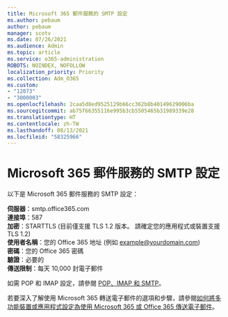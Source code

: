 ```yaml
---
title: Microsoft 365 郵件服務的 SMTP 設定
ms.author: pebaum
author: pebaum
manager: scotv
ms.date: 07/26/2021
ms.audience: Admin
ms.topic: article
ms.service: o365-administration
ROBOTS: NOINDEX, NOFOLLOW
localization_priority: Priority
ms.collection: Adm_O365
ms.custom:
- "12073"
- "3000003"
ms.openlocfilehash: 2caa5d8ed9525129b66cc362b8b40149629006ba
ms.sourcegitcommit: ab75f66355116e995b3cb5505465b31989339e28
ms.translationtype: HT
ms.contentlocale: zh-TW
ms.lasthandoff: 08/13/2021
ms.locfileid: "58325966"
---
```

# <a name="smtp-settings-for-the-microsoft-365-mail-service"></a>Microsoft 365 郵件服務的 SMTP 設定

以下是 Microsoft 365 郵件服務的 SMTP 設定：

**伺服器**：smtp.office365.com </br>
**連接埠**：587 </br>
**加密**：STARTTLS (目前僅支援 TLS 1.2 版本。 請確定您的應用程式或裝置支援 TLS 1.2) </br>
**使用者名稱**：您的 Office 365 地址 (例如 example@yourdomain.com) </br>
**密碼**：您的 Office 365 密碼 </br>
**驗證**：必要的 </br>
**傳送限制**：每天 10,000 封電子郵件 </br>

如需 POP 和 IMAP 設定，請參閱 [POP、IMAP 和 SMTP](https://support.microsoft.com/office/pop-imap-and-smtp-settings-8361e398-8af4-4e97-b147-6c6c4ac95353)。
 
若要深入了解使用 Microsoft 365 轉送電子郵件的選項和步驟，請參閱[如何將多功能裝置或應用程式設定為使用 Microsoft 365 或 Office 365 傳送電子郵件](https://docs.microsoft.com/exchange/mail-flow-best-practices/how-to-set-up-a-multifunction-device-or-application-to-send-email-using-microsoft-365-or-office-365)。
